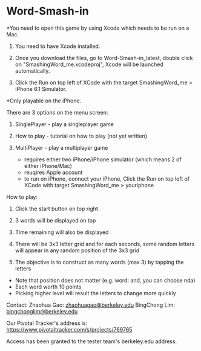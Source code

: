 Word-Smash-in
=============

*You need to open this game by using Xcode which needs to be run on a Mac.

1. You need to have Xcode installed.

2. Once you download the files, go to Word-Smash-in_latest, double click on "SmashingWord_me.xcodeproj", Xcode will be launched automatically.

3. Click the Run on top left of XCode with the target SmashingWord_me > iPhone 6.1 Simulator.

*Only playable on the iPhone.

There are 3 options on the menu screen:

1. SinglePlayer - play a singleplayer game

2. How to play - tutorial on how to play (not yet written)

3. MultiPlayer - play a multiplayer game
	* requires either two iPhone/iPhone simulator (which means 2 of either iPhone/Mac)
	* reuqires Apple account
	* to run on iPhone, connect your iPhone, Click the Run on top left of XCode with target SmashingWord_me > youriphone
	
How to play:

1. Click the start button on top right

2. 3 words will be displayed on top

3. Time remaining will also be displayed

4. There will be 3x3 letter grid and for each seconds, some random letters will appear in any random position of the 3x3 grid

5. The objective is to construct as many words (max 3) by tapping the letters

* Note that position does not matter (e.g. word: and, you can choose nda)
* Each word worth 10 points
* Picking higher level will result the letters to change more quickly

Contact:
Zhaohua Gao: zhaohuagao@berkeley.edu
BingChong Lim: bingchonglim@berkeley.edu

Our Pivotal Tracker's address is:
https://www.pivotaltracker.com/s/projects/769765

Access has been granted to the tester team's berkeley.edu address.

